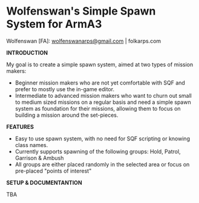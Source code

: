 Wolfenswan's Simple Spawn System for ArmA3
==
Wolfenswan [FA]: wolfenswanarps@gmail.com | folkarps.com

**INTRODUCTION**

My goal is to create a simple spawn system, aimed at two types of mission makers:

* Beginner mission makers who are not yet comfortable with SQF and prefer to mostly use the in-game editor.
* Intermediate to advanced mission makers who want to churn out small to medium sized missions on a regular basis and need a simple spawn system as foundation for their missions, allowing them to focus on building a mission around the set-pieces.

**FEATURES**

* Easy to use spawn system, with no need for SQF scripting or knowing class names.
* Currently supports spawning of the following groups: Hold, Patrol, Garrison & Ambush
* All groups are either placed randomly in the selected area or focus on pre-placed "points of interest"

**SETUP & DOCUMENTANTION**

TBA

